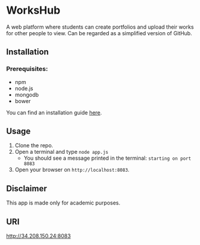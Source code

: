 # WorksHub
 A web platform where students can create portfolios and upload their works for other people to view. Can be regarded as a simplified version of GitHub.

## Installation
### Prerequisites:
+ npm 
+ node.js 
+ mongodb 
+ bower

You can find an installation guide [here](https://github.com/abdelrahman-elkady/se-tutorial/blob/master/environment_setup.md). 


## Usage
1. Clone the repo. 
2. Open a terminal and type ``` node app.js ``` 
   * You should see a message printed in the terminal: ``` starting on port 8083 ```
3. Open your browser on ``` http://localhost:8083 ```. 



## Disclaimer
This app is made only for academic purposes.

## URI
http://34.208.150.24:8083

